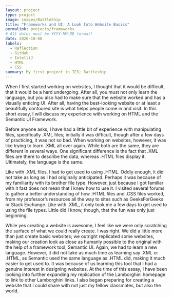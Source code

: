 ```yaml
---
layout: project
type: project
image: images/BattleShip
title: "Frameworks and UI: A Look Into Website Basics"
permalink: projects/frameworks
# All dates must be YYYY-MM-DD format!
date: 2020-10-08
labels:
  - Reflection
  - GitHub
  - IntelliJ
  - HTML
  - CSS
summary: My first project in ICS; Battleship
---
```


When I first started working on websites, I thought that it would be difficult, that it would be a hard undergoing. After all, you must not only learn the language, but you also had to make sure that the website worked and has a visually enticing UI. After all, having the best-looking website or at least a beautifully contoured site is what helps people come in and visit. In this short essay, I will discuss my experience with working on HTML and the Semantic UI Framework.

Before anyone asks, I have had a little bit of experience with manipulating files, specifically .XML files; initially it was difficult, though after a few days of practicing, it was not so bad. When working on websites, however, it was like trying to learn .XML all over again. While both are the same, they are different in several ways. One significant difference is the fact that .XML files are there to describe the data, whereas .HTML files display it. Ultimately, the language is the same.

Like with .XML files, I had to get used to using .HTML. Oddly enough, it did not take as long as I had originally anticipated. Perhaps it was because of my familiarity with its brother file type. However, just because I got familiar with it fast does not mean that I knew how to use it. I visited several forums to gather a better understanding of how .HTML files and .CSS files worked, from my professor’s resources all the way to sites such as GeeksForGeeks or Stack Exchange. Like with .XML, it only took me a few days to get used to using the file types. Little did I know, though, that the fun was only just beginning.

While yes creating a website is awesome, I feel like we were only scratching the surface of what we could really create. I was right. We did a little more than just create basic websites; we outright replicated some websites, making our creation look as close as humanly possible to the original with the help of a framework tool, Semantic UI. Again, we had to learn a new language. However, it did not take as much time as learning say .XML or .HTML, as Semantic used the same language as .HTML did, making it much easier to get used to. It was because of us learning this tool that I had a genuine interest in designing websites. At the time of this essay, I have been looking into further expanding my replication of the Lamborghini homepage to link to other Lamborghini links. I also began preparing for creating a website that I could share with not just my fellow classmates, but also the world.

